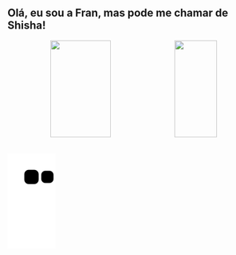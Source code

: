 ## Olá, eu sou a Fran, mas pode me chamar de Shisha!

<div align="center">  
  <img width="49%" height="195px" src="https://github-readme-stats.vercel.app/api?username=shishakkj&show_icons=true&count_private=true&hide_border=true&theme=discord_old_blurple" /> 
  <img width="41%" height="195px" src="https://github-readme-stats.vercel.app/api/top-langs/?username=shishakkj&layout=compact&hide_border=true&theme=discord_old_blurple" />
</div>

##

![Snake animation](https://github.com/rafaballerini/rafaballerini/blob/output/github-contribution-grid-snake.svg)
